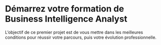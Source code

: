 # Démarrez votre formation de Business Intelligence Analyst
L’objectif de ce premier projet est de vous mettre dans les meilleures conditions pour réussir votre parcours, puis votre évolution professionnelle.
